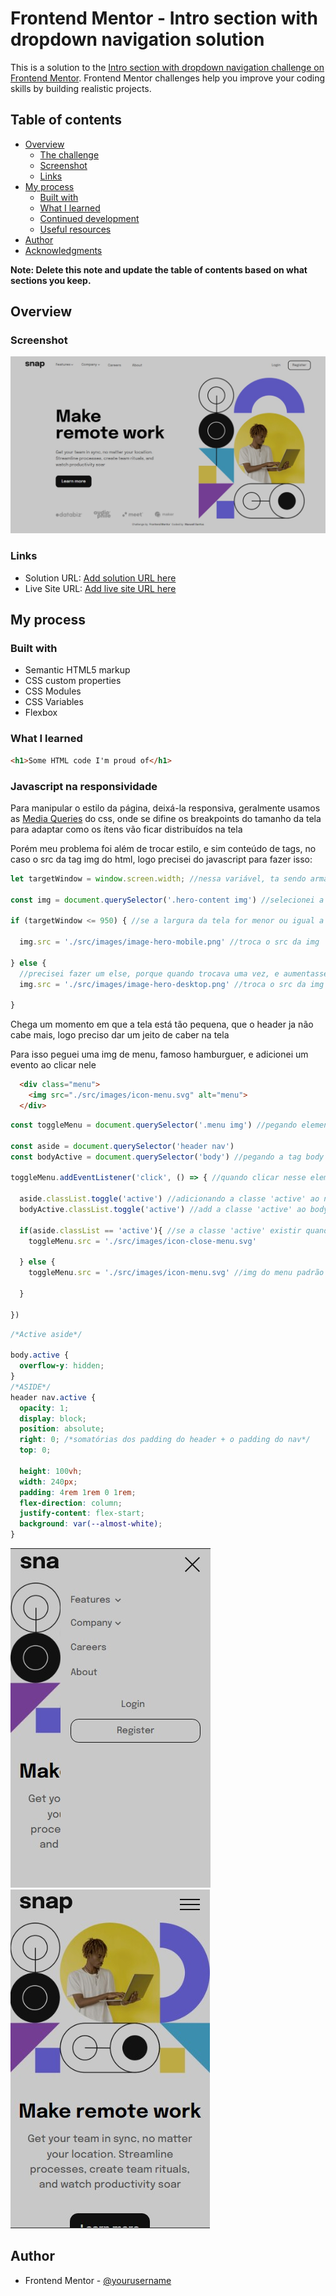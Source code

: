 # Frontend Mentor - Intro section with dropdown navigation solution

This is a solution to the [Intro section with dropdown navigation challenge on Frontend Mentor](https://www.frontendmentor.io/challenges/intro-section-with-dropdown-navigation-ryaPetHE5). Frontend Mentor challenges help you improve your coding skills by building realistic projects. 

## Table of contents

- [Overview](#overview)
  - [The challenge](#the-challenge)
  - [Screenshot](#screenshot)
  - [Links](#links)
- [My process](#my-process)
  - [Built with](#built-with)
  - [What I learned](#what-i-learned)
  - [Continued development](#continued-development)
  - [Useful resources](#useful-resources)
- [Author](#author)
- [Acknowledgments](#acknowledgments)

**Note: Delete this note and update the table of contents based on what sections you keep.**

## Overview

### Screenshot

![Foto do projeto](./src/images/screenshot.jpg)

### Links

- Solution URL: [Add solution URL here](https://your-solution-url.com)
- Live Site URL: [Add live site URL here](https://apresentationPage.vercel.app)

## My process

### Built with

- Semantic HTML5 markup
- CSS custom properties
- CSS Modules
- CSS Variables
- Flexbox

### What I learned

```html
<h1>Some HTML code I'm proud of</h1>
```


### Javascript na responsividade

<p>Para manipular o estilo da página, deixá-la responsiva, geralmente usamos as <a href="https://developer.mozilla.org/pt-BR/docs/Web/CSS/Media_Queries/Using_media_queries">Media Queries</a> do css, onde se difine os breakpoints do tamanho da tela para adaptar como os ítens vão ficar distribuídos na tela</p>

<p>Porém meu problema foi além de trocar estilo, e sim conteúdo de tags, no caso o src da tag img do html, logo precisei do javascript para fazer isso:</p>

```js
let targetWindow = window.screen.width; //nessa variável, ta sendo armazenado o valor da largura da tela (number)

const img = document.querySelector('.hero-content img') //selecionei a img dentro de .hero-content, porque é ela que vou manipular

if (targetWindow <= 950) { //se a largura da tela for menor ou igual a 950 (como essa variável retorna um number, a operação relacional tem que ser feita com number), o que eu peguei aqui é o 950 pixels da tela

  img.src = './src/images/image-hero-mobile.png' //troca o src da img 

} else {
  //precisei fazer um else, porque quando trocava uma vez, e aumentasse de novo a tela no devtools do chrome, a img mantinha, porém eu quero algo 'dinâmico'
  img.src = './src/images/image-hero-desktop.png' //troca o src da img

}
```
<p>Chega um momento em que a tela está tão pequena, que o header ja não cabe mais, logo preciso dar um jeito de caber na tela</p>

<p>Para isso peguei uma img de menu, famoso hamburguer, e adicionei um evento ao clicar nele</p>

```html
  <div class="menu">
    <img src="./src/images/icon-menu.svg" alt="menu">
  </div>
```

```js
const toggleMenu = document.querySelector('.menu img') //pegando elemento img do html

const aside = document.querySelector('header nav')
const bodyActive = document.querySelector('body') //pegando a tag body

toggleMenu.addEventListener('click', () => { //quando clicar nesse elemento vai executar essa função

  aside.classList.toggle('active') //adicionando a classe 'active' ao nav, no qual tem um estilo diferente do desktop
  bodyActive.classList.toggle('active') //add a classe 'active' ao body 

  if(aside.classList == 'active'){ //se a classe 'active' existir quando clicar no menu, vai mostrar a img de close
    toggleMenu.src = './src/images/icon-close-menu.svg'

  } else {
    toggleMenu.src = './src/images/icon-menu.svg' //img do menu padrão caso a classe 'active' não existir

  }
  
})

```

```css
/*Active aside*/

body.active {
  overflow-y: hidden;
}
/*ASIDE*/
header nav.active {
  opacity: 1;
  display: block;
  position: absolute;
  right: 0; /*somatórias dos padding do header + o padding do nav*/
  top: 0;

  height: 100vh;
  width: 240px;
  padding: 4rem 1rem 0 1rem;
  flex-direction: column;
  justify-content: flex-start;
  background: var(--almost-white);
}

```

![Active](./src/images/active%20menu.jpg)
![!Active](./src/images/!active.jpg)


## Author

- Frontend Mentor - [@yourusername](https://www.frontendmentor.io/profile/Maxwell-Santos)


